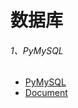 # 数据库

###### 1、PyMySQL
- [PyMySQL](https://github.com/PyMySQL/PyMySQL)
- [Document](http://pymysql.readthedocs.io/en/latest/)
